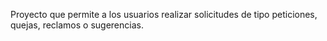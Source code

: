 Proyecto que permite a los usuarios realizar solicitudes de tipo peticiones, quejas, reclamos o sugerencias.